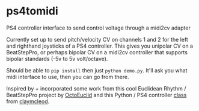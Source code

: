 # ps4tomidi
PS4 controller interface to send control voltage through a midi2cv adapter

Currently set up to send pitch/velocity CV on channels 1 and 2 for the left and righthand joysticks of a PS4 controller. This gives you unipolar CV on a BeatStepPro, or perhaps bipolar CV on a midi2cv controller that supports bipolar standards (-5v to 5v volt/octave).

Should be able to `pip install` then just `python demo.py`. It'll ask you what midi interface to use, then you can go from there.

Inspired by + incorporated some work from this cool Euclidean Rhythm / BeatStepPro project by [OctoEuclid](https://github.com/rupa/octoeuclid) and this Python / PS4 controller [class](https://gist.github.com/claymcleod/028386b860b75e4f5472) from [claymcleod](https://gist.github.com/claymcleod).
